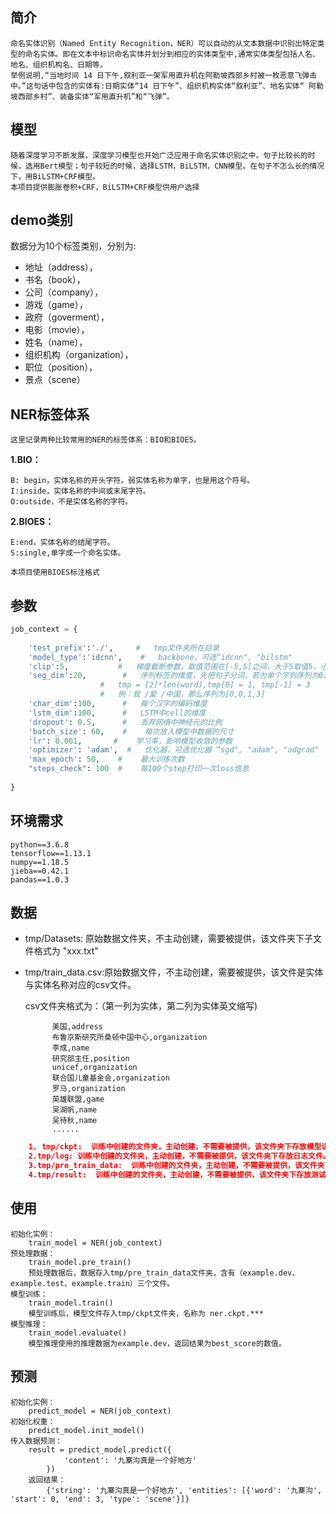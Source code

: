 ## 简介
    命名实体识别（Named Entity Recognition，NER）可以自动的从文本数据中识别出特定类型的命名实体。即在文本中标识命名实体并划分到相应的实体类型中,通常实体类型包括人名、地名、组织机构名、日期等。
    举例说明,“当地时间 14 日下午,叙利亚一架军用直升机在阿勒坡西部乡村被一枚恶意飞弹击中。”这句话中包含的实体有:日期实体“14 日下午”、组织机构实体“叙利亚”、地名实体“ 阿勒坡西部乡村”、装备实体“军用直升机”和“飞弹”。


## 模型
    随着深度学习不断发展，深度学习模型也开始广泛应用于命名实体识别之中。句子比较长的时候，选用Bert模型；句子较短的时候，选择LSTM，BiLSTM，CNN模型。在句子不怎么长的情况下，用BiLSTM+CRF模型。
    本项目提供膨胀卷积+CRF，BiLSTM+CRF模型供用户选择
    
## demo类别
数据分为10个标签类别，分别为: 
- 地址（address），
- 书名（book），
- 公司（company），
- 游戏（game），
- 政府（goverment），
- 电影（movie），
- 姓名（name），
- 组织机构（organization），
- 职位（position），
- 景点（scene）
    
## NER标签体系
    这里记录两种比较常用的NER的标签体系：BIO和BIOES。
**1.BIO：**

    B: begin，实体名称的开头字符。弱实体名称为单字，也是用这个符号。
    I:inside，实体名称的中间或末尾字符。
    O:outside，不是实体名称的字符。
    
**2.BIOES：**

    E:end，实体名称的结尾字符。
    S:single,单字成一个命名实体。
    
    本项目使用BIOES标注格式

## 参数
```py
job_context = {
    
    'test_prefix':'./',     #   tmp文件夹所在目录
    'model_type':'idcnn',    #   backbone，可选“idcnn", "bilstm"
    'clip':5,           #   梯度截断参数，取值范围在[-5,5]之间，大于5取值5，小于-5取值-5。
    'seg_dim':20,        #   序列标签的维度，先把句子分词，若为单个字则序列为0，若为多个字组成的词语,则词语序列为
                    #   tmp = [2]*len(word),tmp[0] = 1, tmp[-1] = 3
                    #   例：我 /爱 /中国，那么序列为[0,0,1,3]
    'char_dim':100,      #   每个汉字的编码维度
    'lstm_dim':100,      #   LSTM中cell的维度
    'dropout': 0.5,      #   丢弃网络中神经元的比例
    'batch_size': 60,    #    每次放入模型中数据的尺寸
    'lr': 0.001,       #    学习率，影响模型收敛的参数
    'optimizer': 'adam',  #   优化器，可选优化器 “sgd", "adam", "adgrad"
    'max_epoch': 50,    #    最大训练次数
    "steps_check": 100  #    每100个step打印一次loss信息
    
}
```

## 环境需求
    python==3.6.8
    tensorflow==1.13.1
    numpy==1.18.5
    jieba==0.42.1
    pandas==1.0.3

## 数据
- tmp/Datasets:  原始数据文件夹，不主动创建，需要被提供，该文件夹下子文件格式为 "xxx.txt"
- tmp/train_data.csv:原始数据文件，不主动创建，需要被提供，该文件是实体与实体名称对应的csv文件。

    csv文件夹格式为：（第一列为实体，第二列为实体英文缩写)

            美国,address
            布鲁京斯研究所桑顿中国中心,organization
            李成,name
            研究部主任,position
            unicef,organization
            联合国儿童基金会,organization
            罗马,organization
            英雄联盟,game
            吴湖帆,name
            吴待秋,name
            ......
```json
    1. tmp/ckpt:  训练中创建的文件夹，主动创建，不需要被提供，该文件夹下存放模型训练，推理过程中的文件。
    2.tmp/log: 训练中创建的文件夹，主动创建，不需要被提供，该文件夹下存放日志文件。
    3.tmp/pre_train_data:  训练中创建的文件夹，主动创建，不需要被提供，该文件夹下存放处理后的训练数据，测试数据。
    4.tmp/result:  训练中创建的文件夹，主动创建，不需要被提供，该文件夹下存放测试结果文件。
```

## 使用
    初始化实例：
        train_model = NER(job_context)
    预处理数据：
        train_model.pre_train()
        预处理数据后，数据存入tmp/pre_train_data文件夹，含有（example.dev、example.test、example.train）三个文件。
    模型训练：
        train_model.train()
        模型训练后，模型文件存入tmp/ckpt文件夹，名称为 ner.ckpt.***
    模型推理：
        train_model.evaluate()
        模型推理使用的推理数据为example.dev，返回结果为best_score的数值。

## 预测
    初始化实例：
        predict_model = NER(job_context)
    初始化权重：
        predict_model.init_model()
    传入数据预测：
        result = predict_model.predict({
                'content': '九寨沟真是一个好地方'
            })
        返回结果：
            {'string': '九寨沟真是一个好地方', 'entities': [{'word': '九寨沟', 'start': 0, 'end': 3, 'type': 'scene'}]}




